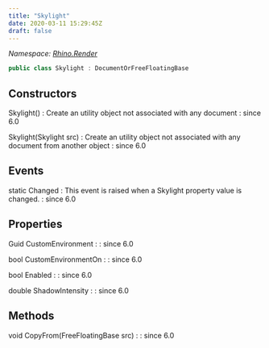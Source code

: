 ```yaml
---
title: "Skylight"
date: 2020-03-11 15:29:45Z
draft: false
---
```


*Namespace: [Rhino.Render](../)*

```cs
public class Skylight : DocumentOrFreeFloatingBase
```
## Constructors

Skylight()
: Create an utility object not associated with any document
: since 6.0

Skylight(Skylight src)
: Create an utility object not associated with any document from another object
: since 6.0
## Events

static Changed
: This event is raised when a Skylight property value is changed.
: since 6.0
## Properties

Guid CustomEnvironment
: 
: since 6.0

bool CustomEnvironmentOn
: 
: since 6.0

bool Enabled
: 
: since 6.0

double ShadowIntensity
: 
: since 6.0
## Methods

void CopyFrom(FreeFloatingBase src)
: 
: since 6.0
